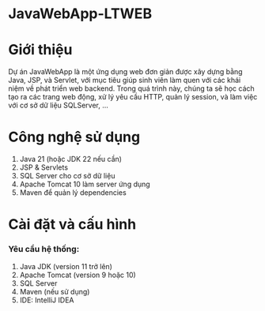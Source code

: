 # JavaWebApp-LTWEB
# Giới thiệu
Dự án JavaWebApp là một ứng dụng web đơn giản được xây dựng bằng Java, JSP, và Servlet, với mục tiêu giúp sinh viên làm quen với các khái niệm về phát triển web backend. Trong quá trình này, chúng ta sẽ học cách tạo ra các trang web động, xử lý yêu cầu HTTP, quản lý session, và làm việc với cơ sở dữ liệu SQLServer, ...
# Công nghệ sử dụng
1. Java 21 (hoặc JDK 22 nếu cần)
2. JSP & Servlets
3. SQL Server cho cơ sở dữ liệu
4. Apache Tomcat 10 làm server ứng dụng
5. Maven để quản lý dependencies
# Cài đặt và cấu hình
### Yêu cầu hệ thống:
1. Java JDK (version 11 trở lên)
2. Apache Tomcat (version 9 hoặc 10)
3. SQL Server
4. Maven (nếu sử dụng)
5. IDE: IntelliJ IDEA
